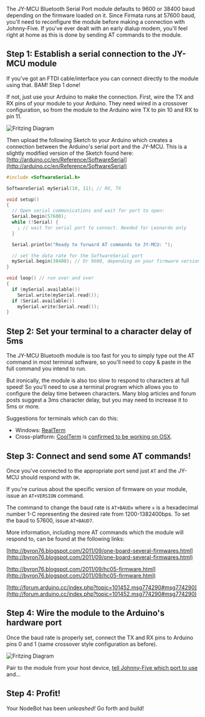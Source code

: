 The JY-MCU Bluetooth Serial Port module defaults to 9600 or 38400 baud depending on the firmware loaded on it. Since Firmata runs at 57600 baud, you'll need to reconfigure the module before making a connection with Johnny-Five. If you've ever dealt with an early dialup modem, you'll feel right at home as this is done by sending AT commands to the module.

## Step 1: Establish a serial connection to the JY-MCU module

If you've got an FTDI cable/interface you can connect directly to the module using that. BAM! Step 1 done!

If not, just use your Arduino to make the connection. First, wire the TX and RX pins of your module to your Arduino. They need wired in a crossover configuration, so from the module to the Arduino wire TX to pin 10 and RX to pin 11.

![Fritzing Diagram](http://i.imgur.com/xLAbKup.png)

Then upload the following Sketch to your Arduino which creates a connection between the Arduino's serial port and the JY-MCU. This is a slightly modified version of the Sketch found here: [http://arduino.cc/en/Reference/SoftwareSerial](http://arduino.cc/en/Reference/SoftwareSerial)

```c
#include <SoftwareSerial.h>

SoftwareSerial mySerial(10, 11); // RX, TX

void setup()  
{
  // Open serial communications and wait for port to open:
  Serial.begin(57600);
  while (!Serial) {
    ; // wait for serial port to connect. Needed for Leonardo only
  }

  Serial.println("Ready to forward AT commands to JY-MCU: ");

  // set the data rate for the SoftwareSerial port
  mySerial.begin(38400); // Or 9600, depending on your firmware version
}

void loop() // run over and over
{
  if (mySerial.available())
    Serial.write(mySerial.read());
  if (Serial.available())
    mySerial.write(Serial.read());
}
```

## Step 2: Set your terminal to a character delay of 5ms

The JY-MCU Bluetooth module is too fast for you to simply type out the AT command in most terminal software, so you'll need to copy & paste in the full command you intend to run.

But ironically, the module is also too slow to respond to characters at full speed! So you'll need to use a terminal program which allows you to configure the delay time between characters. Many blog articles and forum posts suggest a 3ms character delay, but you may need to increase it to 5ms or more.

Suggestions for terminals which can do this:

 * Windows: [RealTerm](http://realterm.sourceforge.net/)
 * Cross-platform: [CoolTerm](http://freeware.the-meiers.org/) is [confirmed to be working on OSX](http://forum.arduino.cc/index.php?topic=110504.msg830034#msg830034). 

## Step 3: Connect and send some AT commands!

Once you've connected to the appropriate port send just `AT` and the JY-MCU should respond with `OK`.

If you're curious about the specific version of firmware on your module, issue an `AT+VERSION` command.

The command to change the baud rate is `AT+BAUDx` where `x` is a hexadecimal number 1-C representing the desired rate from 1200-1382400bps. To set the baud to 57600, issue `AT+BAUD7`.

More information, including more AT commands which the module will respond to, can be found at the following links:

[http://byron76.blogspot.com/2011/09/one-board-several-firmwares.html](http://byron76.blogspot.com/2011/09/one-board-several-firmwares.html)

[http://byron76.blogspot.com/2011/09/hc05-firmware.html](http://byron76.blogspot.com/2011/09/hc05-firmware.html)

[http://forum.arduino.cc/index.php?topic=101452.msg774290#msg774290](http://forum.arduino.cc/index.php?topic=101452.msg774290#msg774290)

## Step 4: Wire the module to the Arduino's hardware port

Once the baud rate is properly set, connect the TX and RX pins to Arduino pins 0 and 1 (same crossover style configuration as before).

![Fritzing Diagram](http://i.imgur.com/fjMCXVx.png)

Pair to the module from your host device, [tell Johnny-Five which port to use](https://github.com/rwldrn/johnny-five/blob/master/docs/board-with-port.md) and...

## Step 4: Profit!

Your NodeBot has been _unleashed!_ Go forth and build!